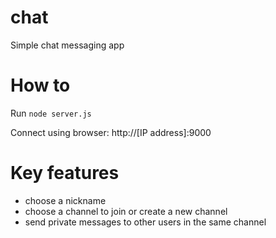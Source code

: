 # chat
Simple chat messaging app

# How to
Run `node server.js`

Connect using browser: http://[IP address]:9000

# Key features
- choose a nickname
- choose a channel to join or create a new channel
- send private messages to other users in the same channel
